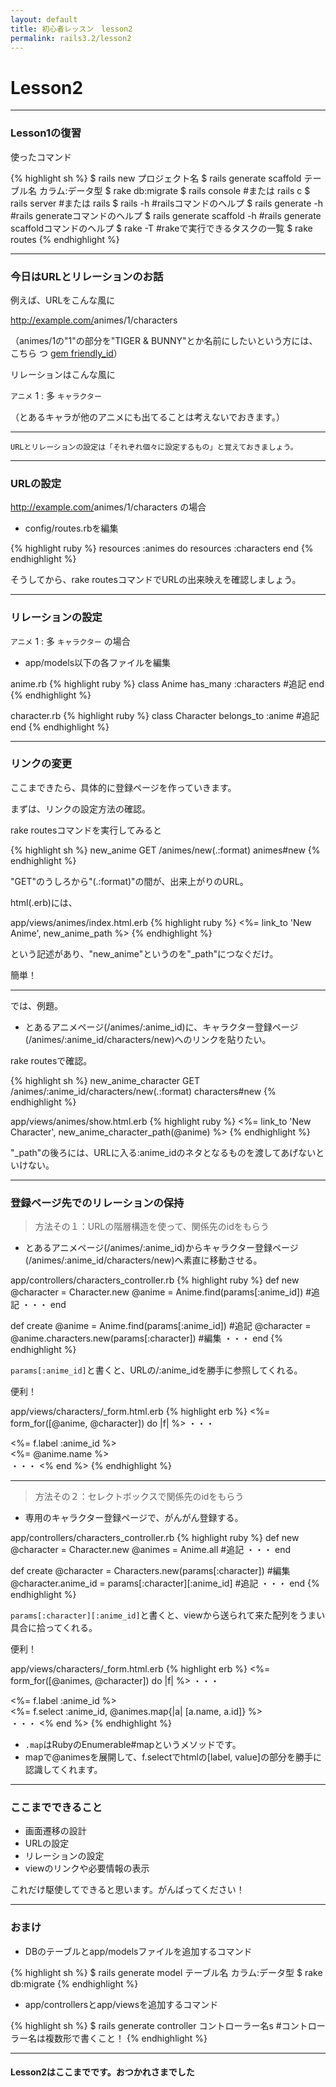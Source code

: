 ```yaml
---
layout: default
title: 初心者レッスン　lesson2
permalink: rails3.2/lesson2
---
```


# Lesson2

---

### <span class="icon-leaf"></span> Lesson1の復習

使ったコマンド

{% highlight sh %}
$ rails new プロジェクト名
$ rails generate scaffold テーブル名 カラム:データ型
$ rake db:migrate
$ rails console #または rails c
$ rails server #または rails 
$ rails -h                      #railsコマンドのヘルプ
$ rails generate -h             #rails generateコマンドのヘルプ
$ rails generate scaffold -h    #rails generate scaffoldコマンドのヘルプ
$ rake -T                       #rakeで実行できるタスクの一覧
$ rake routes
{% endhighlight %}

---

### <span class="icon-leaf"></span> 今日はURLとリレーションのお話

例えば、URLをこんな風に

http://example.com/<span class="text-error">animes/1</span><span class="text-info">/characters</span>

（animes/1の"1"の部分を"TIGER & BUNNY"とか名前にしたいという方には、こちら つ [gem friendly_id](https://github.com/norman/friendly_id)）

リレーションはこんな風に

`アニメ` 1 : 多 `キャラクター`

（とあるキャラが他のアニメにも出てることは考えないでおきます。）

---

`URLとリレーションの設定は「それぞれ個々に設定するもの」と覚えておきましょう。`

---

### <span class="icon-leaf"></span > URLの設定

http://example.com/<span class="text-error">animes/1</span><span class="text-info">/characters</span> の場合

* config/routes.rbを編集

{% highlight ruby %}
resources :animes do
  resources :characters
end
{% endhighlight %}

そうしてから、rake routesコマンドでURLの出来映えを確認しましょう。

---

### <span class="icon-leaf"></span > リレーションの設定

`アニメ` 1 : 多 `キャラクター` の場合

* app/models以下の各ファイルを編集

anime.rb
{% highlight ruby %}
class Anime
  has_many :characters #追記
end
{% endhighlight %}

character.rb
{% highlight ruby %}
class Character
  belongs_to :anime #追記
end
{% endhighlight %}

---

### <span class="icon-leaf icon-sccess"></span> リンクの変更

ここまできたら、具体的に登録ページを作っていきます。

まずは、リンクの設定方法の確認。

rake routesコマンドを実行してみると

{% highlight sh %}
new_anime GET    /animes/new(.:format)   animes#new
{% endhighlight %}

"GET"のうしろから"(.:format)"の間が、出来上がりのURL。

html(.erb)には、

app/views/animes/index.html.erb
{% highlight ruby %}
<%= link_to 'New Anime', new_anime_path %>
{% endhighlight %}

という記述があり、"new_anime"というのを"_path"につなぐだけ。

簡単！

---

では、例題。

* とあるアニメページ(/animes/:anime_id)に、キャラクター登録ページ(/animes/:anime_id/characters/new)へのリンクを貼りたい。

rake routesで確認。

{% highlight sh %}
new_anime_character GET    /animes/:anime_id/characters/new(.:format)   characters#new
{% endhighlight %}

app/views/animes/show.html.erb
{% highlight ruby %}
<%= link_to 'New Character', new_anime_character_path(@anime) %>
{% endhighlight %}

<span class="text-error">"_path"の後ろには、URLに入る:anime_idのネタとなるものを渡してあげないといけない。</span>

---

### <span class="icon-leaf icon-sccess"></span> 登録ページ先でのリレーションの保持

> 方法その１：URLの階層構造を使って、関係先のidをもらう

* とあるアニメページ(/animes/:anime_id)からキャラクター登録ページ(/animes/:anime_id/characters/new)へ素直に移動させる。

app/controllers/characters_controller.rb
{% highlight ruby %}
def new
  @character = Character.new
  @anime    = Anime.find(params[:anime_id]) #追記
  ・・・
end

def create
  @anime    = Anime.find(params[:anime_id]) #追記
  @character = @anime.characters.new(params[:character]) #編集
  ・・・
end
{% endhighlight %}

`params[:anime_id]`と書くと、URLの/:anime_idを勝手に参照してくれる。

便利！

app/views/characters/_form.html.erb
{% highlight erb %}
<%= form_for([@anime, @character]) do |f| %> <!--編集-->
  ・・・
  <div class="field">
    <%= f.label :anime_id %><br />
    <%= @anime.name %>                      <!--編集（表示するだけ）-->
  </div>
  ・・・
<% end %>
{% endhighlight %}

---

> 方法その２：セレクトボックスで関係先のidをもらう

* 専用のキャラクター登録ページで、がんがん登録する。

app/controllers/characters_controller.rb
{% highlight ruby %}
def new
  @character = Character.new
  @animes   = Anime.all #追記
  ・・・
end

def create
  @character          = Characters.new(params[:character]) #編集
  @character.anime_id = params[:character][:anime_id] #追記
  ・・・
end
{% endhighlight %}

`params[:character][:anime_id]`と書くと、viewから送られて来た配列をうまい具合に拾ってくれる。

便利！

app/views/characters/_form.html.erb
{% highlight erb %}
<%= form_for([@animes, @character]) do |f| %>                   <!--編集-->
  ・・・
  <div class="field">
    <%= f.label :anime_id %><br />
    <%= f.select :anime_id, @animes.map{|a| [a.name, a.id]} %> <!--編集（セレクトボックスに変更）-->
  </div>
  ・・・
<% end %>
{% endhighlight %}

* `.map`はRubyのEnumerable#mapというメソッドです。
* mapで@animesを展開して、f.selectでhtmlの[label, value]の部分を勝手に認識してくれます。

---

### <span class="icon-leaf icon-sccess"></span> ここまでできること

* 画面遷移の設計
* URLの設定
* リレーションの設定
* viewのリンクや必要情報の表示

これだけ駆使してできると思います。がんばってください！

---

### <span class="icon-leaf icon-sccess"></span> おまけ

* DBのテーブルとapp/modelsファイルを追加するコマンド

{% highlight sh %}
$ rails generate model テーブル名 カラム:データ型
$ rake db:migrate
{% endhighlight %}

* app/controllersとapp/viewsを追加するコマンド

{% highlight sh %}
$ rails generate controller コントローラー名s #コントローラー名は複数形で書くこと！
{% endhighlight %}

---

#### Lesson2はここまでです。おつかれさまでした <span class="icon-music"></span>
